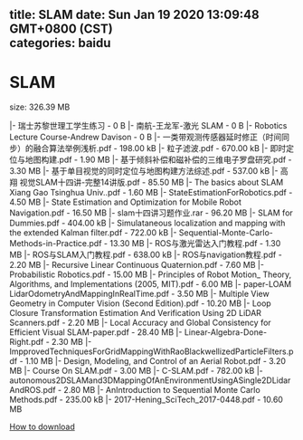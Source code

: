 
title: SLAM
date: Sun Jan 19 2020 13:09:48 GMT+0800 (CST)    
categories: baidu
---

# SLAM
size: 326.39 MB
 
 
|- 瑞士苏黎世理工学生练习 - 0 B
|- 南航-王龙军-激光 SLAM - 0 B
|- Robotics Lecture Course-Andrew Davison - 0 B
|- 一类带观测传感器延时修正（时间同步）的融合算法举例浅析.pdf - 198.00 kB
|- 粒子滤波.pdf - 670.00 kB
|- 即时定位与地图构建.pdf - 1.90 MB
|- 基于倾斜补偿和磁补偿的三维电子罗盘研究.pdf - 3.30 MB
|- 基于单目视觉的同时定位与地图构建方法综述.pdf - 537.00 kB
|- 高翔 视觉SLAM十四讲-完整14讲版.pdf - 85.50 MB
|- The basics about SLAM Xiang Gao Tsinghua Univ..pdf - 1.60 MB
|- StateEstimationForRobotics.pdf - 4.50 MB
|- State Estimation and Optimization for Mobile Robot Navigation.pdf - 16.50 MB
|- slam十四讲习题作业.rar - 96.20 MB
|- SLAM for Dummies.pdf - 404.00 kB
|- Simulataneous localization and mapping with the extended Kalman filter.pdf - 722.00 kB
|- Sequential-Monte-Carlo-Methods-in-Practice.pdf - 13.30 MB
|- ROS与激光雷达入门教程.pdf - 1.30 MB
|- ROS与SLAM入门教程.pdf - 638.00 kB
|- ROS与navigation教程.pdf - 2.20 MB
|- Recursive Linear Continuous Quaternion.pdf - 7.60 MB
|- Probabilistic Robotics.pdf - 15.00 MB
|- Principles of Robot Motion_ Theory, Algorithms, and Implementations (2005, MIT).pdf - 6.00 MB
|- paper-LOAM LidarOdometryAndMappingInRealTime.pdf - 3.50 MB
|- Multiple View Geometry in Computer Vision (Second Edition).pdf - 10.20 MB
|- Loop Closure Transformation Estimation And Verification Using 2D LiDAR Scanners.pdf - 2.20 MB
|- Local Accuracy and Global Consistency for Efficient Visual SLAM-paper.pdf - 28.40 MB
|- Linear-Algebra-Done-Right.pdf - 2.30 MB
|- ImpprovedTechniquesForGridMappingWithRaoBlackwellizedParticleFilters.pdf - 1.10 MB
|- Design, Modeling, and Control of an Aerial Robot.pdf - 3.20 MB
|- Course On SLAM.pdf - 3.00 MB
|- C-SLAM.pdf - 782.00 kB
|- autonomous2DSLAMand3DMappingOfAnEnvironmentUsingASingle2DLidarAndROS.pdf - 2.80 MB
|- AnIntroduction to Sequential Monte Carlo Methods.pdf - 235.00 kB
|- 2017-Hening_SciTech_2017-0448.pdf - 10.60 MB

[How to download](https://bpcam.bemobtrk.com/go/2ceec3aa-1ca2-46d6-b9ff-aaa5c184517c?jno=1002)